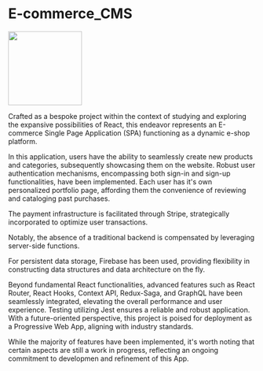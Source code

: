 # E-commerce_CMS

<img src="https://github.com/KacpeSK/E-commerce_CMS/assets/142713164/82255202-2b31-4670-b68f-3d33243bd9a0" width="150px"/>

Crafted as a bespoke project within the context of studying and exploring the expansive possibilities of React, this endeavor represents an E-commerce Single Page Application (SPA) functioning as a dynamic e-shop platform.

In this application, users have the ability to seamlessly create new products and categories, subsequently showcasing them on the website. Robust user authentication mechanisms, encompassing both sign-in and sign-up functionalities, have been implemented. Each user has it's own personalized portfolio page, affording them the convenience of reviewing and cataloging past purchases.

The payment infrastructure is facilitated through Stripe, strategically incorporated to optimize user transactions.

Notably, the absence of a traditional backend is compensated by leveraging server-side functions.

For persistent data storage, Firebase has been used, providing flexibility in constructing data structures and data architecture on the fly.

Beyond fundamental React functionalities, advanced features such as React Router, React Hooks, Context API, Redux-Saga, and GraphQL have been seamlessly integrated, elevating the overall performance and user experience.
Testing utilizing Jest ensures a reliable and robust application. With a future-oriented perspective, this project is poised for deployment as a Progressive Web App, aligning with industry standards.

While the majority of features have been implemented, it's worth noting that certain aspects are still a work in progress, reflecting an ongoing commitment to developmen and refinement of this App.
